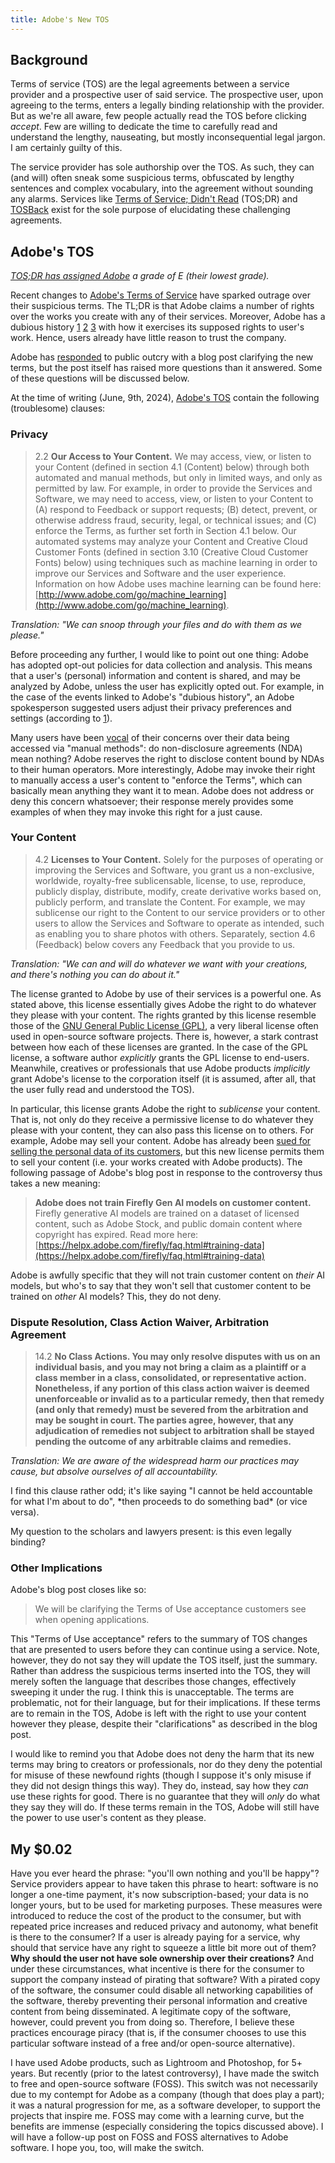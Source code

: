 ```yaml
---
title: Adobe's New TOS
---
```

## Background
Terms of service (TOS) are the legal agreements between a service provider and a prospective user of said service. The prospective user, upon agreeing to the terms, enters a legally binding relationship with the provider. But as we're all aware, few people actually read the TOS before clicking *accept*. Few are willing to dedicate the time to carefully read and understand the lengthy, nauseating, but mostly inconsequential legal jargon. I am certainly guilty of this.

The service provider has sole authorship over the TOS. As such, they can (and will) often sneak some suspicious terms, obfuscated by lengthy sentences and complex vocabulary, into the agreement without sounding any alarms. Services like [Terms of Service; Didn't Read](https://tosdr.org) (TOS;DR) and [TOSBack](https://tosback.org/) exist for the sole purpose of elucidating these challenging agreements. 
## Adobe's TOS
*[TOS;DR has assigned Adobe](https://tosdr.org/en/service/417) a grade of E (their lowest grade).*

Recent changes to [Adobe's Terms of Service](https://www.adobe.com/legal/terms.html) have sparked outrage over their suspicious terms. The TL;DR is that Adobe claims a number of rights over the works you create with any of their services. Moreover, Adobe has a dubious history [1](https://www.techradar.com/news/adobe-is-almost-definitely-using-your-content-to-train-ai) [2](https://techcrunch.com/2023/01/06/is-adobe-using-your-photos-to-train-its-ai-its-complicated/) [3](https://x.com/Stretchedwiener/status/1799093882619347262) with how it exercises its supposed rights to user's work. Hence, users already have little reason to trust the company.

Adobe has [responded](https://blog.adobe.com/en/publish/2024/06/06/clarification-adobe-terms-of-use) to public outcry with a blog post clarifying the new terms, but the post itself has raised more questions than it answered. Some of these questions will be discussed below.

At the time of writing (June, 9th, 2024), [Adobe's TOS](https://www.adobe.com/legal/terms.html) contain the following (troublesome) clauses:
### Privacy
> 2.2 **Our Access to Your Content.** We may access, view, or listen to your Content (defined in section 4.1 (Content) below) through both automated and manual methods, but only in limited ways, and only as permitted by law. For example, in order to provide the Services and Software, we may need to access, view, or listen to your Content to (A) respond to Feedback or support requests; (B) detect, prevent, or otherwise address fraud, security, legal, or technical issues; and (C) enforce the Terms, as further set forth in Section 4.1 below. Our automated systems may analyze your Content and Creative Cloud Customer Fonts (defined in section 3.10 (Creative Cloud Customer Fonts) below) using techniques such as machine learning in order to improve our Services and Software and the user experience. Information on how Adobe uses machine learning can be found here: [http://www.adobe.com/go/machine_learning](http://www.adobe.com/go/machine_learning).

*Translation: "We can snoop through your files and do with them as we please."*

Before proceeding any further, I would like to point out one thing: Adobe has adopted opt-out policies for data collection and analysis. This means that a user's (personal) information and content is shared, and may be analyzed by Adobe, unless the user has explicitly opted out. For example, in the case of the events linked to Adobe's "dubious history", an Adobe spokesperson suggested users adjust their privacy preferences and settings (according to [1](https://www.techradar.com/news/adobe-is-almost-definitely-using-your-content-to-train-ai)).

Many users have been [vocal](https://9to5mac.com/2024/06/06/change-to-adobe-terms-amp-conditions/) of their concerns over their data being accessed via "manual methods": do non-disclosure agreements (NDA) mean nothing? Adobe reserves the right to disclose content bound by NDAs to their human operators. More interestingly, Adobe may invoke their right to manually access a user's content to "enforce the Terms", which can basically mean anything they want it to mean. Adobe does not address or deny this concern whatsoever; their response merely provides some examples of when they may invoke this right for a just cause. 
### Your Content
> 4.2 **Licenses to Your Content.** Solely for the purposes of operating or improving the Services and Software, you grant us a non-exclusive, worldwide, royalty-free sublicensable, license, to use, reproduce, publicly display, distribute, modify, create derivative works based on, publicly perform, and translate the Content. For example, we may sublicense our right to the Content to our service providers or to other users to allow the Services and Software to operate as intended, such as enabling you to share photos with others. Separately, section 4.6 (Feedback) below covers any Feedback that you provide to us.

*Translation: "We can and will do whatever we want with your creations, and there's nothing you can do about it."*

The license granted to Adobe by use of their services is a powerful one. As stated above, this license essentially gives Adobe the right to do whatever they please with your content. The rights granted by this license resemble those of the [GNU General Public License (GPL)](https://www.gnu.org/licenses/gpl-3.0.en.html), a very liberal license often used in open-source software projects. There is, however, a stark contrast between how each of these licenses are granted. In the case of the GPL license, a software author *explicitly* grants the GPL license to end-users. Meanwhile, creatives or professionals that use Adobe products *implicitly* grant Adobe's license to the corporation itself (it is assumed, after all, that the user fully read and understood the TOS). 

In particular, this license grants Adobe the right to *sublicense* your content. That is, not only do they receive a permissive license to do whatever they please with your content, they can also pass this license on to others. For example, Adobe may sell your content. Adobe has already been [sued for selling the personal data of its customers](https://petapixel.com/2023/12/14/adobe-sued-by-watchdog-over-mass-data-collection-of-dutch-citizens/), but this new license permits them to sell your content (i.e. your works created with Adobe products). The following passage of Adobe's blog post in response to the controversy thus takes a new meaning:

> **Adobe does not train Firefly Gen AI models on customer content.** Firefly generative AI models are trained on a dataset of licensed content, such as Adobe Stock, and public domain content where copyright has expired. Read more here: [https://helpx.adobe.com/firefly/faq.html#training-data](https://helpx.adobe.com/firefly/faq.html#training-data)

Adobe is awfully specific that they will not train customer content on *their* AI models, but who's to say that they won't sell that customer content to be trained on *other* AI models? This, they do not deny.
### Dispute Resolution, Class Action Waiver, Arbitration Agreement
> 14.2 **No Class Actions. You may only resolve disputes with us on an individual basis, and you may not bring a claim as a plaintiff or a class member in a class, consolidated, or representative action. Nonetheless, if any portion of this class action waiver is deemed unenforceable or invalid as to a particular remedy, then that remedy (and only that remedy) must be severed from the arbitration and may be sought in court. The parties agree, however, that any adjudication of remedies not subject to arbitration shall be stayed pending the outcome of any arbitrable claims and remedies.**

*Translation: We are aware of the widespread harm our practices may cause, but absolve ourselves of all accountability.*

I find this clause rather odd; it's like saying "I cannot be held accountable for what I'm about to do", \*then proceeds to do something bad\* (or vice versa). 

My question to the scholars and lawyers present: is this even legally binding? 
### Other Implications
Adobe's blog post closes like so: 

> We will be clarifying the Terms of Use acceptance customers see when opening applications.

This "Terms of Use acceptance" refers to the summary of TOS changes that are presented to users before they can continue using a service. Note, however, they do not say they will update the TOS itself, just the summary. Rather than address the suspicious terms inserted into the TOS, they will merely soften the language that describes those changes, effectively sweeping it under the rug. I think this is unacceptable. The terms are problematic, not for their language, but for their implications. If these terms are to remain in the TOS, Adobe is left with the right to use your content however they please, despite their "clarifications" as described in the blog post. 

I would like to remind you that Adobe does not deny the harm that its new terms may bring to creators or professionals, nor do they deny the potential for misuse of these newfound rights (though I suppose it's only misuse if they did not design things this way). They do, instead, say how they *can* use these rights for good. There is no guarantee that they will *only* do what they say they will do. If these terms remain in the TOS, Adobe will still have the power to use user's content as they please.
## My $0.02
Have you ever heard the phrase: "you'll own nothing and you'll be happy"? Service providers appear to have taken this phrase to heart: software is no longer a one-time payment, it's now subscription-based; your data is no longer yours, but to be used for marketing purposes. These measures were introduced to reduce the cost of the product to the consumer, but with repeated price increases and reduced privacy and autonomy, what benefit is there to the consumer? If a user is already paying for a service, why should that service have any right to squeeze a little bit more out of them? **Why should the user not have sole ownership over their creations?** And under these circumstances, what incentive is there for the consumer to support the company instead of pirating that software? With a pirated copy of the software, the consumer could disable all networking capabilities of the software, thereby preventing their personal information and creative content from being disseminated. A legitimate copy of the software, however, could prevent you from doing so. Therefore, I believe these practices encourage piracy (that is, if the consumer chooses to use this particular software instead of a free and/or open-source alternative). 

I have used Adobe products, such as Lightroom and Photoshop, for 5+ years. But recently (prior to the latest controversy), I have made the switch to free and open-source software (FOSS). This switch was not necessarily due to my contempt for Adobe as a company (though that does play a part); it was a natural progression for me, as a software developer, to support the projects that inspire me. FOSS may come with a learning curve, but the benefits are immense (especially considering the topics discussed above). I will have a follow-up post on FOSS and FOSS alternatives to Adobe software. I hope you, too, will make the switch.